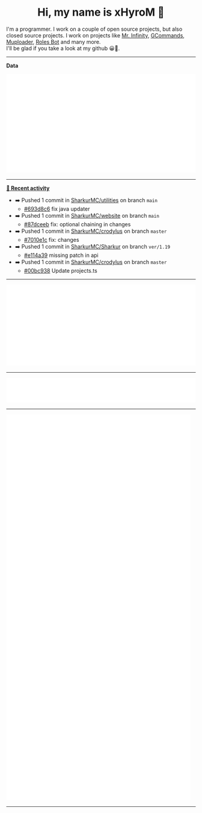 <p align="center">
    <!-- <img src="https://avatars.githubusercontent.com/u/56601352" width="192" alt="hyro's pfp" /> -->
    <h1 align="center">Hi, my name is xHyroM 👋</h1>
</p>

I'm a programmer. I work on a couple of open source projects, but also closed source projects. I work on projects like [Mr. Infinity](https://discord.com/oauth2/authorize?client_id=720321585625694239&scope=bot%20applications.commands&permissions=8&redirect_uri=https://blobs.gq/imanager&prompt=consent&response_type=code), [GCommands](https://github.com/Garlic-Team/GCommands), [Muploader](https://github.com/xHyroM/Muploder), [Roles Bot](https://github.com/xHyroM/roles-bot) and many more.  
I'll be glad if you take a look at my github 😀👀.

___
**Data**

<img src="https://github.com/xHyroM/xHyroM/blob/master/.cache/base.svg">

___

**[📰 Recent activity](https://github.com/xHyroM)**
* ➡️ Pushed 1 commit in [SharkurMC/utilities](https://github.com/SharkurMC/utilities) on branch `main`
  * [#693d8c6](https://github.com/SharkurMC/utilities/commit/693d8c6) fix java updater
* ➡️ Pushed 1 commit in [SharkurMC/website](https://github.com/SharkurMC/website) on branch `main`
  * [#87dceeb](https://github.com/SharkurMC/website/commit/87dceeb) fix: optional chaining in changes
* ➡️ Pushed 1 commit in [SharkurMC/crodylus](https://github.com/SharkurMC/crodylus) on branch `master`
  * [#7010e1c](https://github.com/SharkurMC/crodylus/commit/7010e1c) fix: changes
* ➡️ Pushed 1 commit in [SharkurMC/Sharkur](https://github.com/SharkurMC/Sharkur) on branch `ver/1.19`
  * [#e114a39](https://github.com/SharkurMC/Sharkur/commit/e114a39) missing patch in api
* ➡️ Pushed 1 commit in [SharkurMC/crodylus](https://github.com/SharkurMC/crodylus) on branch `master`
  * [#00bc938](https://github.com/SharkurMC/crodylus/commit/00bc938) Update projects.ts


___

<img src="https://github.com/xHyroM/xHyroM/blob/master/.cache/isocalendar.svg">

___

<img src="https://github.com/xHyroM/xHyroM/blob/master/.cache/languages.svg">

___

<img src="https://github.com/xHyroM/xHyroM/blob/master/.cache/achievements.svg">

___
